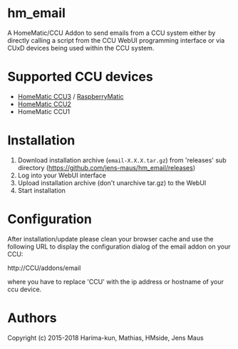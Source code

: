 # hm_email
A HomeMatic/CCU Addon to send emails from a CCU system either by directly calling a script from the CCU WebUI programming interface or via CUxD devices being used within the CCU system.

# Supported CCU devices
* [HomeMatic CCU3](https://www.eq-3.de/produkte/homematic/zentralen-und-gateways/smart-home-zentrale-ccu3.html) / [RaspberryMatic](http://raspberrymatic.de/)
* [HomeMatic CCU2](https://www.eq-3.de/produkt-detail-zentralen-und-gateways/items/homematic-zentrale-ccu-2.html)
* HomeMatic CCU1

# Installation
1. Download installation archive (`email-X.X.X.tar.gz`) from 'releases' sub directory (https://github.com/jens-maus/hm_email/releases)
2. Log into your WebUI interface
3. Upload installation archive (don't unarchive tar.gz) to the WebUI
4. Start installation

# Configuration
After installation/update please clean your browser cache and use the following URL to display the configuration dialog of the email addon on your CCU:

http://CCU/addons/email

where you have to replace 'CCU' with the ip address or hostname of your ccu device.

# Authors
Copyright (c) 2015-2018 Harima-kun, Mathias, HMside, Jens Maus
